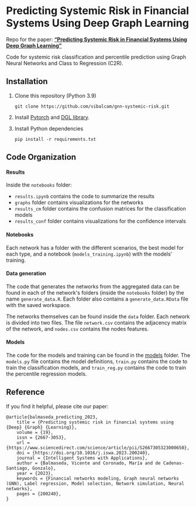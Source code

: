 # Predicting Systemic Risk in Financial Systems Using Deep Graph Learning

Repo for the paper: 
[**“Predicting Systemic Risk in Financial Systems Using Deep Graph Learning”**](https://doi.org/10.1016/j.iswa.2023.200240)

Code for systemic risk classification and percentile prediction using Graph Neural Networks and Class to Regression (C2R).

## Installation

1. Clone this repository (Python 3.9)

    ```shell
    git clone https://github.com/vibalcam/gnn-systemic-risk.git
    ```

2. Install [Pytorch](https://pytorch.org/) and [DGL library](https://www.dgl.ai/).

3. Install Python dependencies 

    ```shell
    pip install -r requirements.txt
    ```

## Code Organization

#### Results 

Inside the `notebooks` folder:
- `results.ipynb` contains the code to summarize the results
- `graphs` folder contains visualizations for the networks
- `results_cm` folder contains the confusion matrices for the classification models
- `results_conf` folder contains visualizations for the confidence intervals

#### Notebooks

Each network has a folder with the different scenarios, the best model for each type, and a notebook (`models_training.ipynb`) with the models' training.

#### Data generation

The code that generates the networks from the aggregated data can be found in each of the network's folders (inside the `notebooks` folder) by the name `generate_data.R`. Each folder also contains a `generate_data.RData` file with the saved workspace.

The networks themselves can be found inside the `data` folder. Each network is divided into two files. The file `network.csv` contains the adjacency matrix of the network, and `nodes.csv` contains the nodes features.

#### Models

The code for the models and training can be found in the [models](models) folder. The `models.py` file contains the model definitions, `train.py` contains the code to train the classification models, and `train_reg.py` contains the code to train the percentile regression models.

## Reference
If you find it helpful, please cite our paper:
```
@article{balmaseda_predicting_2023,
	title = {Predicting systemic risk in financial systems using {Deep} {Graph} {Learning}},
	volume = {19},
	issn = {2667-3053},
	url = {https://www.sciencedirect.com/science/article/pii/S2667305323000650},
	doi = {https://doi.org/10.1016/j.iswa.2023.200240},
	journal = {Intelligent Systems with Applications},
	author = {Balmaseda, Vicente and Coronado, María and de Cadenas-Santiago, Gonzalo},
	year = {2023},
	keywords = {Financial networks modeling, Graph neural networks (GNN), Label regression, Model selection, Network simulation, Neural networks},
	pages = {200240},
}
```
